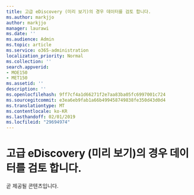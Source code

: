```yaml
---
title: 고급 eDiscovery (미리 보기)의 경우 데이터를 검토 합니다.
ms.author: markjjo
author: markjjo
manager: laurawi
ms.date: ''
ms.audience: Admin
ms.topic: article
ms.service: o365-administration
localization_priority: Normal
ms.collection: ''
search.appverid:
- MOE150
- MET150
ms.assetid: ''
description: ''
ms.openlocfilehash: 9ff7cf4a1d66271f2e7aa83ba05fc6997001c724
ms.sourcegitcommit: e3ea6eb9fab1a66b499458749838fe350d43d0d4
ms.translationtype: MT
ms.contentlocale: ko-KR
ms.lasthandoff: 02/01/2019
ms.locfileid: "29694974"
---
```

# <a name="review-case-data-in-advanced-ediscovery-preview"></a>고급 eDiscovery (미리 보기)의 경우 데이터를 검토 합니다.

곧 제공될 콘텐츠입니다.